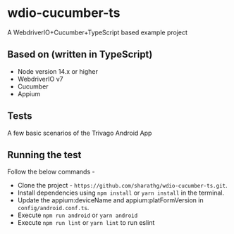 # wdio-cucumber-ts
A WebdriverIO+Cucumber+TypeScript based example project

## Based on (written in TypeScript)
- Node version 14.x or higher
- WebdriverIO v7
- Cucumber
- Appium

## Tests
A few basic scenarios of the Trivago Android App

## Running the test
Follow the below commands -
- Clone the project - `https://github.com/sharathg/wdio-cucumber-ts.git`.
- Install dependencies using `npm install` or `yarn install` in the terminal.
- Update the appium:deviceName and appium:platFormVersion in `config/android.conf.ts`.
- Execute `npm run android` or `yarn android`
- Execute `npm run lint` or `yarn lint` to run eslint